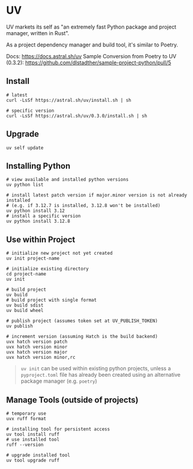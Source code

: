 # UV

UV markets its self as "an extremely fast Python package and project manager, written in Rust".

As a project dependency manager and build tool, it's similar to Poetry.


Docs: https://docs.astral.sh/uv
Sample Conversion from Poetry to UV (0.3.2): https://github.com/dlstadther/sample-project-python/pull/5


## Install
```shell
# latest
curl -LsSf https://astral.sh/uv/install.sh | sh

# specific version
curl -LsSf https://astral.sh/uv/0.3.0/install.sh | sh
```

## Upgrade
```shell
uv self update
```


## Installing Python
```shell
# view available and installed python versions
uv python list

# install latest patch version if major.minor version is not already installed
# (e.g. if 3.12.7 is installed, 3.12.8 won't be installed)
uv python install 3.12
# install a specific version
uv python install 3.12.8
```


## Use within Project
```shell
# initialize new project not yet created
uv init project-name

# initialize existing directory
cd project-name
uv init

# build project
uv build
# build project with single format
uv build sdist
uv build wheel

# publish project (assumes token set at UV_PUBLISH_TOKEN)
uv publish

# increment version (assuming Hatch is the build backend)
uvx hatch version patch
uvx hatch version minor
uvx hatch version major
uvx hatch version minor,rc
```
> `uv init` can be used within existing python projects, unless a `pyproject.toml` file has already been created using an alternative package manager (e.g. `poetry`)


## Manage Tools (outside of projects)
```shell
# temporary use
uvx ruff format

# installing tool for persistent access
uv tool install ruff
# use installed tool
ruff --version

# upgrade installed tool
uv tool upgrade ruff
```
